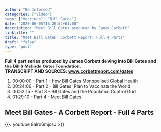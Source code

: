 ```yaml
---
author: "Be Informed"
categories: ["Video"]
tags: ["Vaccines", "Bill Gates"]
date: "2020-06-05T16:20:54+01:00"
description: "Meet Bill Gates produced by James Corbett"
linktitle: ""
title: "Meet Bill Gates: Corbett Report: Full 4 Parts"
draft: "false" 
type: "post"
---
```


**Full 4 part series produced by James Corbett delving into Bill Gates and the Bill & Melinda Gates Foundation.  
TRANSCRIPT AND SOURCES: www.corbettreport.com/gates**

1. 00:00:00 - Part 1 - How Bill Gates Monopolised Global Health 
2. 00:24:06 - Part 2 - Bill Gates' Plan to Vaccinate the World 
3. 00:52:15 - Part 3 - Bill Gates and the Population Control Grid 
4. 01:29:10 - Part 4 - Meet Bill Gates 


## Meet Bill Gates - A Corbett Report - Full 4 Parts


{{< youtube 8alro6mjcsU >}}
